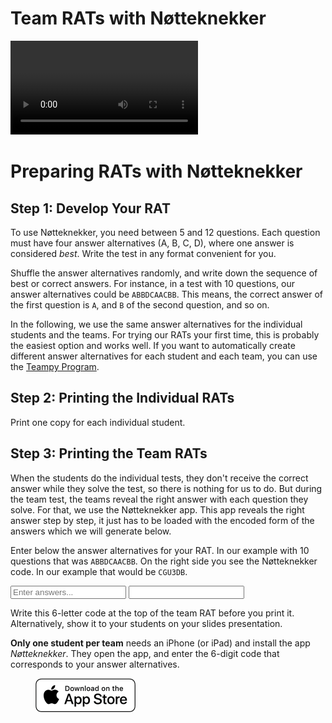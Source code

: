 

# Team RATs with Nøtteknekker











<video  class="figure-img img-fluid rounded" controls>
	<source src="figures/solve.mp4" type="video/mp4">
	Your browser does not support the video tag. The video shows a student revealing the proper answer of a question with the Nøtteknekker app.
</video>



# Preparing RATs with Nøtteknekker


## Step 1: Develop Your RAT

To use Nøtteknekker, you need between 5 and 12 questions.
Each question must have four answer alternatives (A, B, C, D), where one answer is considered *best*.
Write the test in any format convenient for you.

Shuffle the answer alternatives randomly, and write down the sequence of best or correct answers.
For instance, in a test with 10 questions, our answer alternatives could be `ABBDCAACBB`.
This means, the correct answer of the first question is `A`, and `B` of the second question, and so on.

In the following, we use the same answer alternatives for the individual students and the teams.
For trying our RATs your first time, this is probably the easiest option and works well. 
If you want to automatically create different answer alternatives for each student and each team, you can use the [Teampy Program](https://falkr.github.io/teampy/).



## Step 2: Printing the Individual RATs

Print one copy for each individual student.




## Step 3: Printing the Team RATs

When the students do the individual tests, they don't receive the correct answer while they solve the test, so there is nothing for us to do.
But during the team test, the teams reveal the right answer with each question they solve.
For that, we use the Nøtteknekker app.
This app reveals the right answer step by step, it just has to be loaded with the encoded form of the answers which we will generate below.

Enter below the answer alternatives for your RAT. In our example with 10 questions that was `ABBDCAACBB`. 
On the right side you see the Nøtteknekker code. In our example that would be `CGU3DB`.



<div class="container">
	  <div class="input-group mb-3">
		  <input type="text" class="form-control" id="inputString" placeholder="Enter answers...">
		  <span class="input-group-text"><i class="bi bi-arrow-right"></i></span>
		  <input type="text" class="form-control" id="reversedString" readonly>
		</div>
		<small id="okText" class="error-messagex"></small>
		<small id="errorText" class="error-message"></small>
</div>
<style>
  .error-message {
	  color: red;
	  margin-top: 5px;
  }
</style>
<script>
  const base5Digits = ['X', 'A', 'B', 'C', 'D'];
  const base32Digits = 'ABCDEFGHIJKLMNOPQRSTUVWXYZ234567'.split('');
  function base5ToBase32(base5Array) {
	  let base10Number = 0;
	  for (let digit of base5Array) {
		  if (!base5Digits.includes(digit)) {
			  return ['I', 'n', 'v', 'a', 'l', 'i', 'd'];
		  }
		  let position = base5Digits.indexOf(digit);
		  base10Number = base10Number * 5 + position;
	  }
	  let base32Array = [];
	  while (base10Number > 0) {
		  let remainder = base10Number % 32;
		  base32Array.unshift(base32Digits[remainder]);
		  base10Number = Math.floor(base10Number / 32);
	  }
	  return base32Array.length === 0 ? ['0'] : base32Array;
  }
  document.getElementById('inputString').addEventListener('input', function(e) {
	  var inputVal = e.target.value.toUpperCase();
	  // Filter out unwanted characters
	  inputVal = inputVal.replace(/[^ABCDX]/gi, '');
	  e.target.value = inputVal;
	  if(inputVal.length < 5) {
		  document.getElementById('errorText').textContent = 'Please enter at least 5 characters.';
		  document.getElementById('okText').textContent = '';
	  } else if(inputVal.length > 12) {
		document.getElementById('errorText').textContent = 'There can be at most 12 questions.';
		document.getElementById('okText').textContent = '';
	  } else {
		document.getElementById('errorText').textContent = '';
		  document.getElementById('okText').textContent = inputVal.length + ' questions.';
	  }
	  inputVal = inputVal.padEnd(12, 'X');
	  let outputVal = base5ToBase32(inputVal.split(''));
	  document.getElementById('reversedString').value = outputVal.join('');
  });
</script>


Write this 6-letter code at the top of the team RAT before you print it. Alternatively, show it to your students on your slides presentation.

**Only one student per team** needs an iPhone (or iPad) and install the app *Nøtteknekker*.
They open the app, and enter the 6-digit code that corresponds to your answer alternatives.  



<figure class="figure">
  <a href="https://apps.apple.com/no/app/nøtteknekker/id1667651492">
	<img src="figures/appstore.png" class="figure-img img-fluid rounded" alt="" style="width:160px; height: 54px">
  </a>
</figure>